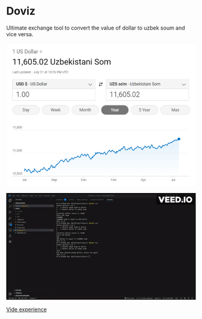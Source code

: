 # Doviz
Ultimate exchange tool to convert the value of dollar to uzbek soum and vice versa.

![Alt text](image.png)

![Alt text](<ezgif.com-video-to-gif (1).gif>)

[Vide experience](c:/Users/zzrxm/Videos/IMG_2521.MOV)